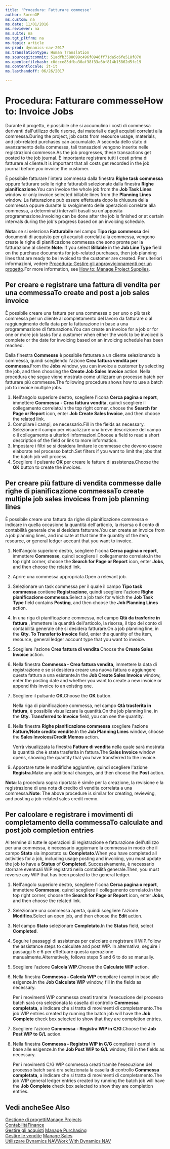 ```yaml
---
title: 'Procedura: Fatturare commesse'
author: SorenGP
ms.custom: na
ms.date: 11/01/2016
ms.reviewer: na
ms.suite: na
ms.tgt_pltfrm: na
ms.topic: article
ms-prod: dynamics-nav-2017
ms.translationtype: Human Translation
ms.sourcegitcommit: 51adfb3588099c496f0946ff71da5c6fe518f070
ms.openlocfilehash: c0dcce83dfba30af38f33a6bf814b15862d5fc19
ms.contentlocale: it-it
ms.lasthandoff: 06/26/2017

---
```


# <a name="how-to-invoice-jobs"></a><span data-ttu-id="e4114-102">Procedura: Fatturare commesse</span><span class="sxs-lookup"><span data-stu-id="e4114-102">How to: Invoice Jobs</span></span>
<span data-ttu-id="e4114-103">Durante il progetto, è possibile che si accumulino i costi di commessa derivanti dall'utilizzo delle risorse, dai materiali e dagli acquisti correlati alla commessa.</span><span class="sxs-lookup"><span data-stu-id="e4114-103">During the project, job costs from resource usage, materials, and job-related purchases can accumulate.</span></span> <span data-ttu-id="e4114-104">A seconda dello stato di avanzamento della commessa, tali transazioni vengono inserite nelle registrazioni commesse.</span><span class="sxs-lookup"><span data-stu-id="e4114-104">As the job progresses, these transactions get posted to the job journal.</span></span> <span data-ttu-id="e4114-105">È importante registrare tutti i costi prima di fatturare al cliente.</span><span class="sxs-lookup"><span data-stu-id="e4114-105">It is important that all costs get recorded in the job journal before you invoice the customer.</span></span>

<span data-ttu-id="e4114-106">È possibile fatturare l'intera commessa dalla finestra **Righe task commessa** oppure fatturare solo le righe fatturabili selezionate dalla finestra **Righe pianificazione**.</span><span class="sxs-lookup"><span data-stu-id="e4114-106">You can invoice the whole job from the **Job Task Lines** window or only invoice selected billable lines from the **Planning Lines** window.</span></span> <span data-ttu-id="e4114-107">La fatturazione può essere effettuata dopo la chiusura della commessa oppure durante lo svolgimento delle operazioni correlate alla commessa, a determinati intervalli basati su un'apposita programmazione.</span><span class="sxs-lookup"><span data-stu-id="e4114-107">Invoicing can be done after the job is finished or at certain intervals during the job's progress based on an invoicing schedule.</span></span>

<span data-ttu-id="e4114-108">**Nota**: se si seleziona **Fatturabile** nel campo **Tipo riga commessa** dei documenti di acquisto per gli acquisti correlati alla commessa, vengono create le righe di pianificazione commessa che sono pronte per la fatturazione al cliente.</span><span class="sxs-lookup"><span data-stu-id="e4114-108">**Note**: If you select **Billable** in the **Job Line Type** field on the purchase documents for job-related purchases, then job planning lines that are ready to be invoiced to the customer are created.</span></span> <span data-ttu-id="e4114-109">Per ulteriori informazioni, vedere [Procedura: Gestire gli approvvigionamenti per un progetto](projects-how-manage-project-supplies.md).</span><span class="sxs-lookup"><span data-stu-id="e4114-109">For more information, see [How to: Manage Project Supplies](projects-how-manage-project-supplies.md).</span></span>

## <a name="to-create-and-post-a-job-sales-invoice"></a><span data-ttu-id="e4114-110">Per creare e registrare una fattura di vendita per una commessa</span><span class="sxs-lookup"><span data-stu-id="e4114-110">To create and post a job sales invoice</span></span>  
<span data-ttu-id="e4114-111">È possibile creare una fattura per una commessa o per uno o più task commessa per un cliente al completamento del lavoro da fatturare o al raggiungimento della data per la fatturazione in base a una programmazione di fatturazione.</span><span class="sxs-lookup"><span data-stu-id="e4114-111">You can create an invoice for a job or for one or more job tasks for a customer when either the work to be invoiced is complete or the date for invoicing based on an invoicing schedule has been reached.</span></span>

<span data-ttu-id="e4114-112">Dalla finestra **Commesse** è possibile fatturare a un cliente selezionando la commessa, quindi scegliendo l'azione **Crea fattura vendita per commessa**.</span><span class="sxs-lookup"><span data-stu-id="e4114-112">From the **Jobs** window, you can invoice a customer by selecting the job, and then choosing the **Create Job Sales Invoice** action.</span></span> <span data-ttu-id="e4114-113">Nella procedura che segue viene mostrato come utilizzare un processo batch per fatturare più commesse.</span><span class="sxs-lookup"><span data-stu-id="e4114-113">The following procedure shows how to use a batch job to invoice multiple jobs.</span></span>  

1. <span data-ttu-id="e4114-114">Nell'angolo superiore destro, scegliere l'icona **Cerca pagina o report**, immettere **Commessa - Crea fattura vendita**, quindi scegliere il collegamento correlato.</span><span class="sxs-lookup"><span data-stu-id="e4114-114">In the top right corner, choose the **Search for Page or Report** icon, enter **Job Create Sales Invoice**, and then choose the related link.</span></span>  
2. <span data-ttu-id="e4114-115">Compilare i campi, se necessario.</span><span class="sxs-lookup"><span data-stu-id="e4114-115">Fill in the fields as necessary.</span></span> <span data-ttu-id="e4114-116">Selezionare il campo per visualizzare una breve descrizione del campo o il collegamento a ulteriori informazioni.</span><span class="sxs-lookup"><span data-stu-id="e4114-116">Choose a field to read a short description of the field or link to more information.</span></span>
3. <span data-ttu-id="e4114-117">Impostare i filtri se si desidera limitare le commesse che devono essere elaborate nel processo batch.</span><span class="sxs-lookup"><span data-stu-id="e4114-117">Set filters if you want to limit the jobs that the batch job will process.</span></span>
3. <span data-ttu-id="e4114-118">Scegliere il pulsante **OK** per creare le fatture di assistenza.</span><span class="sxs-lookup"><span data-stu-id="e4114-118">Choose the **OK** button to create the invoices.</span></span>  

## <a name="to-create-multiple-job-sales-invoices-from-job-planning-lines"></a><span data-ttu-id="e4114-119">Per creare più fatture di vendita commesse dalle righe di pianificazione commessa</span><span class="sxs-lookup"><span data-stu-id="e4114-119">To create multiple job sales invoices from job planning lines</span></span>  
<span data-ttu-id="e4114-120">È possibile creare una fattura da righe di pianificazione commessa e indicare in quella occasione la quantità dell'articolo, la risorsa o il conto di contabilità generale che si desidera fatturare.</span><span class="sxs-lookup"><span data-stu-id="e4114-120">You can create an invoice from a job planning lines, and indicate at that time the quantity of the item, resource, or general ledger account that you want to invoice.</span></span>

1. <span data-ttu-id="e4114-121">Nell'angolo superiore destro, scegliere l'icona **Cerca pagina o report**, immettere **Commesse**, quindi scegliere il collegamento correlato.</span><span class="sxs-lookup"><span data-stu-id="e4114-121">In the top right corner, choose the **Search for Page or Report** icon, enter **Jobs**, and then choose the related link.</span></span>
2. <span data-ttu-id="e4114-122">Aprire una commessa appropriata.</span><span class="sxs-lookup"><span data-stu-id="e4114-122">Open a relevant job.</span></span>
3. <span data-ttu-id="e4114-123">Selezionare un task commessa per il quale il campo **Tipo task commessa** contiene **Registrazione**, quindi scegliere l'azione **Righe pianificazione commessa**.</span><span class="sxs-lookup"><span data-stu-id="e4114-123">Select a job task for which the **Job Task Type** field contains **Posting**, and then choose the **Job Planning Lines** action.</span></span>  
4. <span data-ttu-id="e4114-124">In una riga di pianificazione commessa, nel campo **Qtà da trasferire in fattura** , immettere la quantità dell'articolo, la risorsa, il tipo del conto di contabilità generale che si desidera fatturare.</span><span class="sxs-lookup"><span data-stu-id="e4114-124">On a job planning line, in the **Qty. To Transfer to Invoice** field, enter the quantity of the item, resource, general ledger account type that you want to invoice.</span></span>  
5. <span data-ttu-id="e4114-125">Scegliere l'azione **Crea fattura di vendita**.</span><span class="sxs-lookup"><span data-stu-id="e4114-125">Choose the **Create Sales Invoice** action.</span></span>
6. <span data-ttu-id="e4114-126">Nella finestra **Commessa - Crea fattura vendita**, immettere la data di registrazione e se si desidera creare una nuova fattura o aggiungere questa fattura a una esistente.</span><span class="sxs-lookup"><span data-stu-id="e4114-126">In the **Job Create Sales Invoice** window, enter the posting date and whether you want to create a new invoice or append this invoice to an existing one.</span></span>
7. <span data-ttu-id="e4114-127">Scegliere il pulsante **OK**.</span><span class="sxs-lookup"><span data-stu-id="e4114-127">Choose the **OK** button.</span></span>

    <span data-ttu-id="e4114-128">Nella riga di pianificazione commessa, nel campo **Qtà trasferita in fattura**, è possibile visualizzare la quantità.</span><span class="sxs-lookup"><span data-stu-id="e4114-128">On the job planning line, in the **Qty. Transferred to Invoice** field, you can see the quantity.</span></span>

8. <span data-ttu-id="e4114-129">Nella finestra **Righe pianificazione commessa** scegliere l'azione **Fatture/Note credito vendite**.</span><span class="sxs-lookup"><span data-stu-id="e4114-129">In the **Job Planning Lines** window, choose the **Sales Invoices/Credit Memos** action.</span></span>

    <span data-ttu-id="e4114-130">Verrà visualizzata la finestra **Fatture di vendita** nella quale sarà mostrata la quantità che è stata trasferita in fattura.</span><span class="sxs-lookup"><span data-stu-id="e4114-130">The **Sales Invoice** window opens, showing the quantity that you have transferred to the invoice.</span></span>  
9. <span data-ttu-id="e4114-131">Apportare tutte le modifiche aggiuntive, quindi scegliere l'azione **Registra**.</span><span class="sxs-lookup"><span data-stu-id="e4114-131">Make any additional changes, and then choose the **Post** action.</span></span>

<span data-ttu-id="e4114-132">**Nota**: la procedura sopra riportata è simile per la creazione, la revisione e la registrazione di una nota di credito di vendita correlata a una commessa.</span><span class="sxs-lookup"><span data-stu-id="e4114-132">**Note**: The above procedure is similar for creating, reviewing, and posting a job-related sales credit memo.</span></span>

## <a name="to-calculate-and-post-job-completion-entries"></a><span data-ttu-id="e4114-133">Per calcolare e registrare i movimenti di completamento della commessa</span><span class="sxs-lookup"><span data-stu-id="e4114-133">To calculate and post job completion entries</span></span>  
<span data-ttu-id="e4114-134">Al termine di tutte le operazioni di registrazione e fatturazione dell'utilizzo per una commessa, è necessario aggiornare la commessa in modo che il campo **Stato** sia impostato su **Completato**.</span><span class="sxs-lookup"><span data-stu-id="e4114-134">When you have completed all activities for a job, including usage posting and invoicing, you must update the job to have a **Status** of **Completed**.</span></span> <span data-ttu-id="e4114-135">Successivamente, è necessario stornare eventuali WIP registrati nella contabilità generale.</span><span class="sxs-lookup"><span data-stu-id="e4114-135">Then, you must reverse any WIP that has been posted to the general ledger.</span></span>

1. <span data-ttu-id="e4114-136">Nell'angolo superiore destro, scegliere l'icona **Cerca pagina o report**, immettere **Commesse**, quindi scegliere il collegamento correlato.</span><span class="sxs-lookup"><span data-stu-id="e4114-136">In the top right corner, choose the **Search for Page or Report** icon, enter **Jobs**, and then choose the related link.</span></span>  
2. <span data-ttu-id="e4114-137">Selezionare una commessa aperta, quindi scegliere l'azione **Modifica**.</span><span class="sxs-lookup"><span data-stu-id="e4114-137">Select an open job, and then choose the **Edit** action.</span></span>
3. <span data-ttu-id="e4114-138">Nel campo **Stato** selezionare **Completato**.</span><span class="sxs-lookup"><span data-stu-id="e4114-138">In the **Status** field, select **Completed**.</span></span>
4. <span data-ttu-id="e4114-139">Seguire i passaggi di assistenza per calcolare e registrare il WIP.</span><span class="sxs-lookup"><span data-stu-id="e4114-139">Follow the assistance steps to calculate and post WIP.</span></span> <span data-ttu-id="e4114-140">In alternativa, seguire i passaggi 5 e 6 per effettuare questa operazione manualmente.</span><span class="sxs-lookup"><span data-stu-id="e4114-140">Alternatively, follows steps 5 and 6 to do so manually.</span></span>  
5. <span data-ttu-id="e4114-141">Scegliere l'azione **Calcola WIP**.</span><span class="sxs-lookup"><span data-stu-id="e4114-141">Choose the **Calculate WIP** action.</span></span>
6. <span data-ttu-id="e4114-142">Nella finestra **Commessa - Calcola WIP** compilare i campi in base alle esigenze.</span><span class="sxs-lookup"><span data-stu-id="e4114-142">In the **Job Calculate WIP** window, fill in the fields as necessary.</span></span>  

     <span data-ttu-id="e4114-143">Per i movimenti WIP commessa creati tramite l'esecuzione del processo batch sarà ora selezionata la casella di controllo **Commessa completata**, a indicare che si tratta di movimenti di completamento.</span><span class="sxs-lookup"><span data-stu-id="e4114-143">The job WIP entries created by running the batch job will have the **Job Complete** check box selected to show that they are completion entries.</span></span>  

7. <span data-ttu-id="e4114-144">Scegliere l'azione **Commessa - Registra WIP in C/G**.</span><span class="sxs-lookup"><span data-stu-id="e4114-144">Choose the **Job Post WIP to G/L** action.</span></span>
8. <span data-ttu-id="e4114-145">Nella finestra **Commessa - Registra WIP in C/G** compilare i campi in base alle esigenze.</span><span class="sxs-lookup"><span data-stu-id="e4114-145">In the **Job Post WIP to G/L** window, fill in the fields as necessary.</span></span>  

     <span data-ttu-id="e4114-146">Per i movimenti C/G WIP commessa creati tramite l'esecuzione del processo batch sarà ora selezionata la casella di controllo **Commessa completata**, a indicare che si tratta di movimenti di completamento.</span><span class="sxs-lookup"><span data-stu-id="e4114-146">The job WIP general ledger entries created by running the batch job will have the **Job Complete** check box selected to show they are completion entries.</span></span>

## <a name="see-also"></a><span data-ttu-id="e4114-147">Vedi anche</span><span class="sxs-lookup"><span data-stu-id="e4114-147">See Also</span></span>
[<span data-ttu-id="e4114-148">Gestione di progetti</span><span class="sxs-lookup"><span data-stu-id="e4114-148">Manage Projects</span></span>](projects-manage-projects.md)  
[<span data-ttu-id="e4114-149">Contabilità</span><span class="sxs-lookup"><span data-stu-id="e4114-149">Finance</span></span>](finance-setup.md)  
<span data-ttu-id="e4114-150">[Gestire gli acquisti](purchasing-manage-purchasing.md)       </span><span class="sxs-lookup"><span data-stu-id="e4114-150">[Manage Purchasing](purchasing-manage-purchasing.md)       </span></span>  
<span data-ttu-id="e4114-151">[Gestire le vendite](sales-manage-sales.md)    </span><span class="sxs-lookup"><span data-stu-id="e4114-151">[Manage Sales](sales-manage-sales.md)    </span></span>  
[<span data-ttu-id="e4114-152">Utilizzare Dynamics NAV</span><span class="sxs-lookup"><span data-stu-id="e4114-152">Work With Dynamics NAV</span></span>](ui-work-product.md)  

